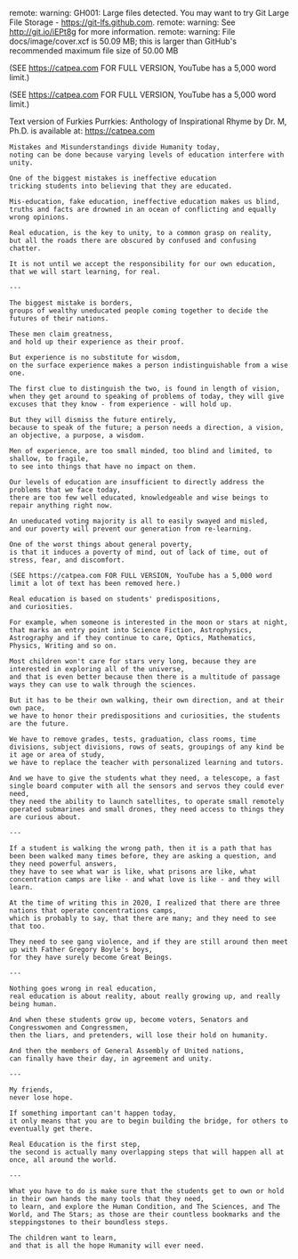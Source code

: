 remote: warning: GH001: Large files detected. You may want to try Git Large File Storage - https://git-lfs.github.com.
remote: warning: See http://git.io/iEPt8g for more information.
remote: warning: File docs/image/cover.xcf is 50.09 MB; this is larger than GitHub's recommended maximum file size of 50.00 MB


(SEE https://catpea.com FOR FULL VERSION, YouTube has a 5,000 word limit.)


(SEE https://catpea.com FOR FULL VERSION, YouTube has a 5,000 word limit.)









Text version of Furkies Purrkies: Anthology of Inspirational Rhyme by Dr. M, Ph.D. is available at: https://catpea.com


    Mistakes and Misunderstandings divide Humanity today,
    noting can be done because varying levels of education interfere with unity.

    One of the biggest mistakes is ineffective education
    tricking students into believing that they are educated.

    Mis-education, fake education, ineffective education makes us blind,
    truths and facts are drowned in an ocean of conflicting and equally wrong opinions.

    Real education, is the key to unity, to a common grasp on reality,
    but all the roads there are obscured by confused and confusing chatter.

    It is not until we accept the responsibility for our own education,
    that we will start learning, for real.

    ---

    The biggest mistake is borders,
    groups of wealthy uneducated people coming together to decide the futures of their nations.

    These men claim greatness,
    and hold up their experience as their proof.

    But experience is no substitute for wisdom,
    on the surface experience makes a person indistinguishable from a wise one.

    The first clue to distinguish the two, is found in length of vision,
    when they get around to speaking of problems of today, they will give excuses that they know - from experience - will hold up.

    But they will dismiss the future entirely,
    because to speak of the future; a person needs a direction, a vision, an objective, a purpose, a wisdom.

    Men of experience, are too small minded, too blind and limited, to shallow, to fragile,
    to see into things that have no impact on them.

    Our levels of education are insufficient to directly address the problems that we face today,
    there are too few well educated, knowledgeable and wise beings to repair anything right now.

    An uneducated voting majority is all to easily swayed and misled,
    and our poverty will prevent our generation from re-learning.

    One of the worst things about general poverty,
    is that it induces a poverty of mind, out of lack of time, out of stress, fear, and discomfort.

    (SEE https://catpea.com FOR FULL VERSION, YouTube has a 5,000 word limit a lot of text has been removed here.)

    Real education is based on students' predispositions,
    and curiosities.

    For example, when someone is interested in the moon or stars at night,
    that marks an entry point into Science Fiction, Astrophysics, Astrography and if they continue to care, Optics, Mathematics, Physics, Writing and so on.

    Most children won't care for stars very long, because they are interested in exploring all of the universe,
    and that is even better because then there is a multitude of passage ways they can use to walk through the sciences.

    But it has to be their own walking, their own direction, and at their own pace,
    we have to honor their predispositions and curiosities, the students are the future.

    We have to remove grades, tests, graduation, class rooms, time divisions, subject divisions, rows of seats, groupings of any kind be it age or area of study,
    we have to replace the teacher with personalized learning and tutors.

    And we have to give the students what they need, a telescope, a fast single board computer with all the sensors and servos they could ever need,
    they need the ability to launch satellites, to operate small remotely operated submarines and small drones, they need access to things they are curious about.

    ---

    If a student is walking the wrong path, then it is a path that has been been walked many times before, they are asking a question, and they need powerful answers,
    they have to see what war is like, what prisons are like, what concentration camps are like - and what love is like - and they will learn.

    At the time of writing this in 2020, I realized that there are three nations that operate concentrations camps,
    which is probably to say, that there are many; and they need to see that too.

    They need to see gang violence, and if they are still around then meet up with Father Gregory Boyle's boys,
    for they have surely become Great Beings.

    ---

    Nothing goes wrong in real education,
    real education is about reality, about really growing up, and really being human.

    And when these students grow up, become voters, Senators and Congresswomen and Congressmen,
    then the liars, and pretenders, will lose their hold on humanity.

    And then the members of General Assembly of United nations,
    can finally have their day, in agreement and unity.

    ---

    My friends,
    never lose hope.

    If something important can't happen today,
    it only means that you are to begin building the bridge, for others to eventually get there.

    Real Education is the first step,
    the second is actually many overlapping steps that will happen all at once, all around the world.

    ---

    What you have to do is make sure that the students get to own or hold in their own hands the many tools that they need,
    to learn, and explore the Human Condition, and The Sciences, and The World, and The Stars; as those are their countless bookmarks and the steppingstones to their boundless steps.

    The children want to learn,
    and that is all the hope Humanity will ever need.
